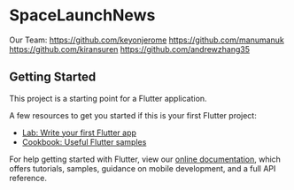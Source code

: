 # SpaceLaunchNews

Our Team:
https://github.com/keyonjerome
https://github.com/manumanuk
https://github.com/kiransuren
https://github.com/andrewzhang35

## Getting Started

This project is a starting point for a Flutter application.

A few resources to get you started if this is your first Flutter project:

- [Lab: Write your first Flutter app](https://flutter.dev/docs/get-started/codelab)
- [Cookbook: Useful Flutter samples](https://flutter.dev/docs/cookbook)

For help getting started with Flutter, view our
[online documentation](https://flutter.dev/docs), which offers tutorials,
samples, guidance on mobile development, and a full API reference.
